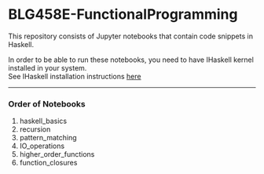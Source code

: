 # BLG458E-FunctionalProgramming

This repository consists of Jupyter notebooks that contain code snippets in Haskell.  

In order to be able to run these notebooks, you need to have IHaskell kernel installed in your system.  
See IHaskell installation instructions [here](https://github.com/gibiansky/IHaskell#installation)


___
### Order of Notebooks
1. haskell_basics  
2. recursion  
3. pattern_matching    
4. IO_operations  
5. higher_order_functions  
6. function_closures  
